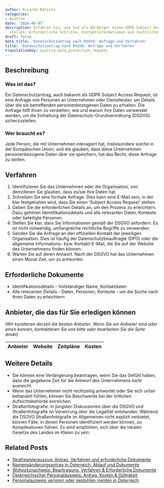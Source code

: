 ```yaml
---
author: Ricardo Batista
categories:
- Austria
date: '2024-06-07'
description: Erfahren Sie, wie Sie als EU-Bürger einen GDPR Subject Access Request
  stellen. Erforderliche Schritte, Kontaktinformationen und rechtliche Aspekte erklärt.
draft: false
meta_title: 'Datenschutzantrag nach DSGVO: Anfrage und Verfahren'
title: 'Datenschutzantrag nach DSGVO: Anfrage und Verfahren'
translationKey: austria-data_protection_request
---
```



## Beschreibung
### Was ist das?
Ein Datenschutzantrag, auch bekannt als GDPR Subject Access Request, ist eine Anfrage von Personen an Unternehmen oder Dienstleister, um Details über die sie betreffenden personenbezogenen Daten zu erhalten. Die Anfrage hilft ihnen zu verstehen, wie und warum ihre Daten verwendet werden, um die Einhaltung der Datenschutz-Grundverordnung (DSGVO) sicherzustellen.

### Wer braucht es?
Jede Person, die mit Unternehmen interagiert hat, insbesondere solche in der Europäischen Union, und die glauben, dass diese Unternehmen personenbezogene Daten über sie speichern, hat das Recht, diese Anfrage zu stellen.

## Verfahren
1. Identifizieren Sie das Unternehmen oder die Organisation, von dem/denen Sie glauben, dass es/sie Ihre Daten hat.
2. Schreiben Sie eine formale Anfrage. Dies kann eine E-Mail sein, in der klar festgehalten wird, dass Sie einen 'Subject Access Request' stellen.
3. Geben Sie die erforderlichen Details an, um den Prozess zu erleichtern. Dazu gehören Identifikationsdetails und alle relevanten Daten, Kontexte oder beteiligte Personen.
4. Stellen Sie klar, dass Sie Informationen gemäß der DSGVO anfordern. Es ist nicht notwendig, umfangreiche rechtliche Begriffe zu verwenden.
5. Senden Sie die Anfrage an den offiziellen Kontakt der jeweiligen Organisation. Dies ist häufig der Datenschutzbeauftragte (DPO) oder die allgemeine Informations- bzw. Kontakt-E-Mail, die Sie auf der Website des Unternehmens finden können.
6. Warten Sie auf deren Antwort. Nach der DSGVO hat das Unternehmen einen Monat Zeit, um zu antworten.

## Erforderliche Dokumente
- Identifikationsdetails - Vollständiger Name, Kontaktdaten
- Alle relevanten Details - Daten, Personen, Kontexte - um die Suche nach Ihren Daten zu erleichtern

## Anbieter, die das für Sie erledigen können

_(Wir kuratieren derzeit die besten Anbieter. Wenn Sie ein Anbieter sind oder einen kennen, kontaktieren Sie uns bitte oder bearbeiten Sie die Seite direkt)_

| Anbieter | Website | Zeitpläne | Kosten |
| --------------- | --------------- | :-------------: | :-------------: |

## Weitere Details
- Sie können eine Verlängerung beantragen, wenn Sie das Gefühl haben, dass die gegebene Zeit für die Antwort des Unternehmens nicht ausreicht.
- Wenn das Unternehmen nicht rechtzeitig antwortet oder Sie sich unfair behandelt fühlen, können Sie Beschwerde bei der örtlichen Aufsichtsbehörde einreichen.
- Straßenfotografie: In jüngsten Diskussionen über die DSGVO und Straßenfotografie ist Verwirrung über die Legalität entstanden. Während die DSGVO Straßenfotografie im Allgemeinen nicht explizit verbietet, können Fälle, in denen Personen identifiziert werden können, zu Komplikationen führen. Es wird empfohlen, sich über die lokalen Gesetze des Landes im Klaren zu sein.
## Related Posts

- [Strafregisterauszug: Antrag, Verfahren und erforderliche Dokumente](https://tramitit.com/de/guides/austria/fuhrungszeugnis_beantragen/)
- [Namensänderungsantrag in Österreich: Ablauf und Dokumente](https://tramitit.com/de/guides/austria/namensanderung_beantragen/)
- [Wohnsitznachweis: Beantragung, Verfahren & Erforderliche Dokumente](https://tramitit.com/de/guides/austria/wohnsitzbescheinigung/)
- [Österreichischer Personalausweis: Antrag, Kosten & Gültigkeit](https://tramitit.com/de/guides/austria/personalausweis_beantragen/)
- [Personalausweis verloren oder gestohlen melden in Österreich](https://tramitit.com/de/guides/austria/verlustmeldung_personalausweis/)